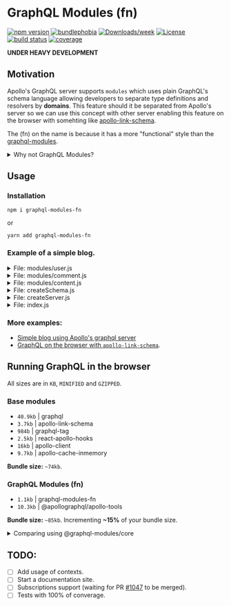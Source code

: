 # GraphQL Modules (fn)

[![npm version](https://img.shields.io/npm/v/graphql-modules-fn.svg?style=flat-square)](https://www.npmjs.com/package/graphql-modules-fn)
[![bundlephobia](https://badgen.net/bundlephobia/minzip/graphql-modules-fn@latest)](https://bundlephobia.com/result?p=graphql-modules-fn)
[![Downloads/week](https://img.shields.io/npm/dw/graphql-modules-fn.svg)](https://bundlephobia.com/result?p=graphql-modules-fn)
[![License](https://img.shields.io/npm/l/graphql-modules-fn.svg)](https://github.com/sebas5384/graphql-modules-fn/blob/master/package.json)
[![build status](https://img.shields.io/travis/sebas5384/graphql-modules-fn/master.svg?style=flat-square)](https://travis-ci.org/sebas5384/graphql-modules-fn)
[![coverage](https://img.shields.io/codecov/c/github/sebas5384/graphql-modules-fn.svg?style=flat-square)](https://codecov.io/github/sebas5384/graphql-modules-fn)

**UNDER HEAVY DEVELOPMENT**

## Motivation

Apollo's GraphQL server supports `modules` which uses plain GraphQL's schema
language allowing developers to separate type definitions and resolvers by **domains**.
This feature should it be separated from Apollo's server so we can
use this concept with other server enabling this feature on the browser with
somehting like [apollo-link-schema](https://www.apollographql.com/docs/link/links/schema).

The (fn) on the name is because it has a more "functional" style than the
[graphql-modules](https://graphql-modules.com).

<details>
  <summary>Why not GraphQL Modules?</summary>

[GraphQL Modules](https://graphql-modules.com) is a very nice battle tested, well documented and complete set of tools. But for some cases it can be an
overhead for a team which just wants to organize their code in modules, no dependency injection or injectable providers.
It has a strong opinion of how to use DI, how to handle context or resolvers
composition. Also it has a more object (class) oriented programming which can
be overwelming for some developers which prefer the functional style.
Not a good option to use GraphQL on the browser since the [@graphql-modules/core@0.6.6](https://bundlephobia.com/result?p=@graphql-modules/core@0.6.6) is
55.7 kB minified + gzipped without the rest of the suite of tools like [@graphql-modules/di@0.6.6](https://bundlephobia.com/result?p=@graphql-modules/di@0.6.6) which needs the **Reflect Metada** api that doesn't exist in the
browser yet.

</details>

## Usage

### Installation

`npm i graphql-modules-fn`

or

`yarn add graphql-modules-fn`

### Example of a simple blog.

<details>
  <summary>File: modules/user.js</summary>

```js
import gql from 'graphql-tag'

const typeDefs = gql`
  type User {
    id: ID!
    name: String!
  }

  extend type Query {
    users: [User]!
  }
`

const resolvers = {
  Query: {
    users: (root, args, context) => [
      { id: '1', name: 'Sebas' },
      { id: '2', name: 'Rick' },
      { id: '3', name: 'Morty' },
    ],
  },
}

export default { typeDefs, resolvers }
```

</details>

<details>
  <summary>File: modules/comment.js</summary>

```js
import gql from 'graphql-tag'

const typeDefs = gql`
  type Comment {
    id: ID!
    title: String!
    body: String!
    author: User!
  }

  extend type Content {
    comments: [Comment]!
  }
`

const resolvers = {
  Content: {
    comments: (root, args, context) => [
      {
        id: '1',
        title: 'Proident senectus',
        body: 'Cras varius proident senectus!',
        author: { id: '1', name: 'Sebas' },
      },
      {
        id: '2',
        title: 'Faucibus feugiat pulvinar quam',
        body: 'Consectetur soluta, incidunt semper.',
        author: { id: '2', name: 'Rick' },
      },
    ],
  },
}

export default { typeDefs, resolvers }
```

</details>

<details>
  <summary>File: modules/content.js</summary>

```js
import gql from 'graphql-tag'

const typeDefs = gql`
  type Content {
    id: ID!
    title: String!
    body: String
  }

  extend type User {
    articles: [Content]!
  }
`

const resolvers = {
  User: {
    articles: (root, args, context) => [
      {
        id: '1',
        title: 'Sapiente quidem architecto',
        body:
          'Augue tempora excepteur, cras varius proident senectus minima fuga proident temporibus fuga!',
      },
      {
        id: '2',
        title: 'Fuga curae illum suscipit eget',
        body:
          'Faucibus feugiat pulvinar quam, consectetur soluta, incidunt semper! Nobis ipsum, aliquid excepteur.',
      },
    ],
  },
}

export default { typeDefs, resolvers }
```

</details>

<details>
  <summary>File: createSchema.js</summary>

```js
import { bundle } from 'graphql-modules-fn'

import content from './modules/content'
import user from './modules/user'
import comment from './modules/comment'

const modules = [user, comment, content]

export default function createSchema() {
  return bundle(modules) //=> { schema, context }
}
```

</details>

<details>
  <summary>File: createServer.js</summary>

```js
import { ApolloServer } from 'apollo-server'

import createSchema from './createSchema'

export default async function createServer(port) {
  const { schema, context } = await createSchema()

  return new ApolloServer({ schema, context }).listen(port)
}
```

</details>

<details>
  <summary>File: index.js</summary>

```js
import createServer from './createServer'

const { PORT = 3000 } = process.env

const server = createServer(PORT).then(({ url }) => {
  console.log(`🚀 Server eready at ${url}`)
})
```

</details>

### More examples:

- [Simple blog using Apollo's graphql server](https://github.com/sebas5384/graphql-modules-fn-example)
- [GraphQL on the browser with `apollo-link-schema`](https://codesandbox.io/embed/y3qzmpo4wj).

## Running GraphQL in the browser

All sizes are in `KB`, `MINIFIED` and `GZIPPED`.

### Base modules

- `40.9kb` | graphql
- `3.7kb` | apollo-link-schema
- `984b` | graphql-tag
- `2.5kb` | react-apollo-hooks
- `16kb` | apollo-client
- `9.7kb` | apollo-cache-inmemory

**Bundle size:** `~74kb`.

### GraphQL Modules (fn)

- `1.1kb` | graphql-modules-fn
- `10.3kb` | @apollographql/apollo-tools

**Bundle size:** `~85kb`. Incrementing **~15%** of your bundle size.

<details>
  <summary>Comparing using @graphql-modules/core</summary>

- `55.2kb` | @graphql-modules/core

**Bundle size:** `~129kb`. Incrementing **~74%** of your bundle size.

</details>

## TODO:

- [ ] Add usage of contexts.
- [ ] Start a documentation site.
- [ ] Subscriptions support (waiting for PR [#1047](https://github.com/apollographql/apollo-tooling/pull/1047) to be merged).
- [ ] Tests with 100% of converage.
